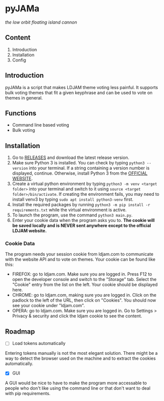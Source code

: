 # pyJAMa
_the low orbit floating island cannon_

## Content
1. Introduction
2. Installation
3. Config

## Introduction
pyJAMa is a script that makes LDJAM theme voting less painful. It supports bulk voting themes that fit a given keyphrase and can be used to vote on themes in general.

## Functions
- Command line based voting
- Bulk voting

## Installation
1. Go to [RELEASES](https://github.com/InitialPosition/LDJAMPlus/releases) and download the latest release version.
2. Make sure Python 3 is installed. You can check by typing `python3 --version` into your terminal. If a string containing a version number is displayed, continue. Otherwise, install Python 3 from the [OFFICIAL WEBSITE](https://www.python.org/downloads).
3. Create a virtual python environment by typing `python3 -m venv <target folder>` into your terminal and switch to it using `source <target folder>/bin/activate`. If creating the environment fails, you may need to install venv3 by typing `sudo apt install python3-venv` first.
4. Install the required packages by running `python3 -m pip install -r requirements.txt` while the virtual environment is active.
5. To launch the program, use the command `python3 main.py`.
6. Enter your cookie data when the program asks you to. **The cookie will be saved locally and is NEVER sent anywhere except to the official LDJAM website.**

### Cookie Data
The program needs your session cookie from ldjam.com to communicate with the website API and to vote on themes. Your cookie can be found like this:

- FIREFOX: go to ldjam.com. Make sure you are logged in. Press F12 to open the developer console and switch to the "Storage" tab. Select the "Cookie" entry from the list on the left. Your cookie should be displayed here.
- CHROME: go to ldjam.com, making sure you are logged in. Click on the padlock to the left of the URL, then click on "Cookies". You should now see your cookie under "ldjam.com".
- OPERA: go to ldjam.com. Make sure you are logged in. Go to Settings > Privacy & security and click the ldjam cookie to see the content.

## Roadmap
- [ ] Load tokens automatically

Entering tokens manually is not the most elegant solution. There might be a way to detect the browser used on the machine and to extract the cookies automatically.

- [X] GUI

A GUI would be nice to have to make the program more accessable to people who don't like using the command line or that don't want to deal with pip requirements.
